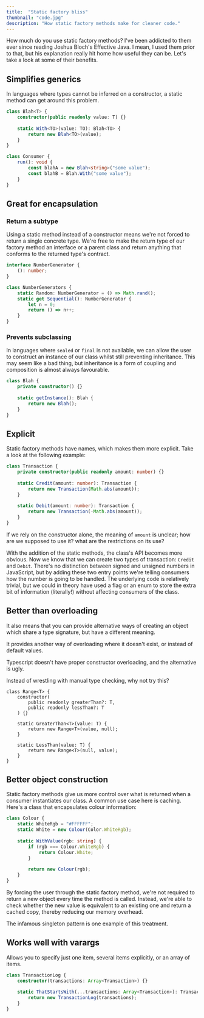 ```yaml
---
title:  "Static factory bliss"
thumbnail: "code.jpg"
description: "How static factory methods make for cleaner code."
---
```


How much do you use static factory methods? I've been addicted to them ever since reading Joshua Bloch's Effective Java. I mean, I used them prior to that, but his explanation really hit home how useful they can be. Let's take a look at some of their benefits.

## Simplifies generics

In languages where types cannot be inferred on a constructor, a static method can get around this problem.

```typescript
class Blah<T> {
    constructor(public readonly value: T) {}
    
    static With<TO>(value: TO): Blah<TO> {
        return new Blah<TO>(value);
    }
}

class Consumer {
    run(): void {
        const blahA = new Blah<string>("some value");
        const blahB = Blah.With("some value");
    }
}
```



## Great for encapsulation

### Return a subtype

Using a static method instead of a constructor means we're not forced to return a single concrete type. We're free to make the return type of our factory method an interface or a parent class and return anything that conforms to the returned type's contract.

```typescript
interface NumberGenerator {
    (): number;
}

class NumberGenerators {
    static Random: NumberGenerator = () => Math.rand();
	static get Sequential(): NumberGenerator {
        let n = 0;
        return () => n++;
    }
}
```

### Prevents subclassing

In languages where `sealed` or `final` is not available, we can allow the user to construct an instance of our class whilst still preventing inheritance. This may seem like a bad thing, but inheritance is a form of coupling and composition is almost always favourable.

```typescript
class Blah {
    private constructor() {}
    
    static getInstance(): Blah {
        return new Blah();
    }
}
```

## Explicit

Static factory methods have names, which makes them more explicit. Take a look at the following example:

```typescript
class Transaction {
	private constructor(public readonly amount: number) {}
    
    static Credit(amount: number): Transaction {
        return new Transaction(Math.abs(amount));
    }
    
    static Debit(amount: number): Transaction {
        return new Transaction(-Math.abs(amount));
    }
}
````

If we rely on the constructor alone, the meaning of `amount` is unclear; how are we supposed to use it? what are the restrictions on its use?

With the addition of the static methods, the class's API becomes more obvious. Now we know that we can create two types of transaction: `Credit` and `Debit`. There's no distinction between signed and unsigned numbers in JavaScript, but by adding these two entry points we're telling consumers how the number is going to be handled. The underlying code is relatively trivial, but we could in theory have used a flag or an enum to store the extra bit of information (literally!) without affecting consumers of the class.

## Better than overloading

It also means that you can provide alternative ways of creating an object which share a type signature, but have a different meaning.

It provides another way of overloading where it doesn't exist, or instead of default values.

Typescript doesn't have proper constructor overloading, and the alternative is ugly.

Instead of wrestling with manual type checking, why not try this?

```
class Range<T> {
    constructor(
    	public readonly greaterThan?: T,
    	public readonly lessThan?: T
    ) {}

	static GreaterThan<T>(value: T) {
		return new Range<T>(value, null);
	}
	
	static LessThan(value: T) {
		return new Range<T>(null, value);
	}
}
```

## Better object construction

Static factory methods give us more control over what is returned when a consumer instantiates our class. A common use case here is caching. Here's a class that encapsulates colour information:

```typescript
class Colour {
    static WhiteRgb = "#FFFFFF";
    static White = new Colour(Color.WhiteRgb);
    
    static WithValue(rgb: string) {
        if (rgb === Colour.WhiteRgb) {
            return Colour.White;
        }
        
        return new Colour(rgb);
    }
}
```

By forcing the user through the static factory method, we're not required to return a new object every time the method is called. Instead, we're able to check whether the new value is equivalent to an existing one and return a cached copy, thereby reducing our memory overhead.

The infamous singleton pattern is one example of this treatment.

## Works well with varargs

Allows you to specify just one item, several items explicitly, or an array of items.

```typescript
class TransactionLog {
    constructor(transactions: Array<Transaction>) {}
    
    static ThatStartsWith(...transactions: Array<Transaction>): TransactionLog {
        return new TransactionLog(transactions);
    }
}
```

